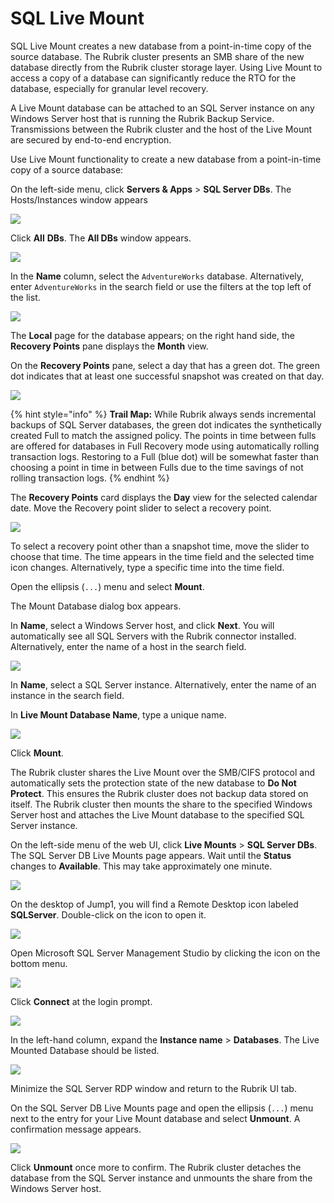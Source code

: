 # SQL Live Mount

SQL Live Mount creates a new database from a point-in-time copy of the source database. The Rubrik cluster presents an SMB share of the new database directly from the Rubrik cluster storage layer. Using Live Mount to access a copy of a database can significantly reduce the RTO for the database, especially for granular level recovery.

A Live Mount database can be attached to an SQL Server instance on any Windows Server host that is running the Rubrik Backup Service. Transmissions between the Rubrik cluster and the host of the Live Mount are secured by end-to-end encryption.

Use Live Mount functionality to create a new database from a point-in-time copy of a source database:

On the left-side menu, click **Servers & Apps** &gt; **SQL Server DBs**. The Hosts/Instances window appears

![](../.gitbook/assets/image63.png)

Click **All** **DBs**. The **All DBs** window appears.

![](../.gitbook/assets/image64.png)

In the **Name** column, select the `AdventureWorks` database. Alternatively, enter `AdventureWorks` in the search field or use the filters at the top left of the list.

![](../.gitbook/assets/image65.png)

The **Local** page for the database appears; on the right hand side, the **Recovery Points** pane displays the **Month** view.

On the **Recovery Points** pane, select a day that has a green dot. The green dot indicates that at least one successful snapshot was created on that day.

![](../.gitbook/assets/image66.png)

{% hint style="info" %}
**Trail Map:** While Rubrik always sends incremental backups of SQL Server databases, the green dot indicates the synthetically created Full to match the assigned policy. The points in time between fulls are offered for databases in Full Recovery mode using automatically rolling transaction logs. Restoring to a Full \(blue dot\) will be somewhat faster than choosing a point in time in between Fulls due to the time savings of not rolling transaction logs.
{% endhint %}

The **Recovery Points** card displays the **Day** view for the selected calendar date. Move the Recovery point slider to select a recovery point.

![](../.gitbook/assets/image67.png)

To select a recovery point other than a snapshot time, move the slider to choose that time. The time appears in the time field and the selected time icon changes. Alternatively, type a specific time into the time field.

Open the ellipsis \(`...`\) menu and select **Mount**.

The Mount Database dialog box appears.

In **Name**, select a Windows Server host, and click **Next**. You will automatically see all SQL Servers with the Rubrik connector installed. Alternatively, enter the name of a host in the search field.

![](../.gitbook/assets/image68.png)

In **Name**, select a SQL Server instance. Alternatively, enter the name of an instance in the search field.

In **Live Mount Database Name**, type a unique name.

![](../.gitbook/assets/image69.png)

Click **Mount**.

The Rubrik cluster shares the Live Mount over the SMB/CIFS protocol and automatically sets the protection state of the new database to **Do Not Protect**. This ensures the Rubrik cluster does not backup data stored on itself. The Rubrik cluster then mounts the share to the specified Windows Server host and attaches the Live Mount database to the specified SQL Server instance.

On the left-side menu of the web UI, click **Live Mounts** &gt; **SQL Server DBs**. The SQL Server DB Live Mounts page appears. Wait until the **Status** changes to **Available**. This may take approximately one minute.

![](../.gitbook/assets/image70.png)

On the desktop of Jump1, you will find a Remote Desktop icon labeled **SQLServer**. Double-click on the icon to open it.

![](../.gitbook/assets/image71.png)

Open Microsoft SQL Server Management Studio by clicking the icon on the bottom menu.

![](../.gitbook/assets/image72.png)

Click **Connect** at the login prompt.

![](../.gitbook/assets/image73.png)

In the left-hand column, expand the **Instance name** &gt; **Databases**. The Live Mounted Database should be listed.

![](../.gitbook/assets/image74.png)

Minimize the SQL Server RDP window and return to the Rubrik UI tab.

On the SQL Server DB Live Mounts page and open the ellipsis \(`...`\) menu next to the entry for your Live Mount database and select **Unmount**. A confirmation message appears.

![](../.gitbook/assets/image75.png)

Click **Unmount** once more to confirm. The Rubrik cluster detaches the database from the SQL Server instance and unmounts the share from the Windows Server host.

